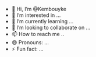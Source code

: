 - 👋 Hi, I’m @Kembouyke
- 👀 I’m interested in ...
- 🌱 I’m currently learning ...
- 💞️ I’m looking to collaborate on ...
- 📫 How to reach me ..
- 😄 Pronouns: ...
- ⚡ Fun fact: ...

<!---
Kembouyke/Kembouyke is a ✨ special ✨ repository because its `README.md` (this file) appears on your GitHub profile.
You can click the Preview link to take a look at your changes.
--->
